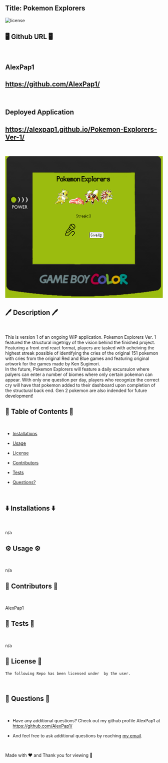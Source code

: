 ## Title: Pokemon Explorers

![license](https://img.shields.io/badge/License--blue.svg)

## 🖥️ Github URL 🖥️
<br />

## AlexPap1
## https://github.com/AlexPap1/
<br />

## Deployed Application
## https://alexpap1.github.io/Pokemon-Explorers-Ver-1/
<br />

![App Image](public/bg_assets/Screenshot%202022-09-27%20145132.png)

## 🖊️ Description 🖊️
<br />

This is version 1 of an ongoing WIP application. Pokemon Explorers Ver. 1 featured the structural ingetrigy of the vision behind the finished project. Featuring a front end react format, players are tasked with acheiving the highest streak possible of identifying the cries of the original 151 pokemon with cries from the original Red and Blue games and featuring original artwork for the games made by Ken Sugimori.
<br />
In the future, Pokemon Explorers will feature a daily excursuion where palyers can enter a number of biomes where only certain pokemon can appear. With only one question per day, players who recognize the correct cry will have that pokemon added to their dashboard upon completion of the structural back end. Gen 2 pokemon are also indended for future development!
<br />

## 📜 Table of Contents 📜
<br />

* [Installations](#⬇️-installations-⬇️)
* [Usage](#⚙️-usage-⚙️)

* [License](#👮-license-👮)

* [Contributors](#🤝-contributors-🤝)
* [Tests](#👾-tests-👾)
* [Questions?](#🤔-questions-🤔)
<br />

## ⬇️ Installations ⬇️
<br />

n/a
<br />

## ⚙️ Usage ⚙️
<br />

n/a
<br />

## 🤝 Contributors 🤝
<br />

AlexPap1
<br />

## 👾 Tests 👾
<br />

n/a
<br />

## 👮 License 👮
    
    The following Repo has been licensed under  by the user.
<br />

## 🤔 Questions 🤔
<br />

* Have any additional questions? Check out my github profile AlexPap1 at https://github.com/AlexPap1/

* And feel free to ask additional questions by reaching [my email](mailto:arpappagallo@gmail.com).
<br />

Made with ❤️ and Thank you for viewing 🤝

